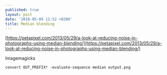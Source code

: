 ```yaml
---
published: true
layout: post
date: '2018-05-09 12:52 +0200'
title: Median blending
---
```

[https://petapixel.com/2013/05/29/a-look-at-reducing-noise-in-photographs-using-median-blending/](https://petapixel.com/2013/05/29/a-look-at-reducing-noise-in-photographs-using-median-blending/)

Imagemagicks

	convert OUT_PREFIX* -evaluate-sequence median output.png
